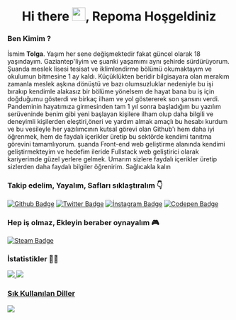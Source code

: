 <h1 align="center"> Hi there <img src="https://raw.githubusercontent.com/MartinHeinz/MartinHeinz/master/wave.gif" width="30px">, Repoma Hoşgeldiniz </h1>

<h3>Ben Kimim ?</h3>

<p>İsmim <b>Tolga</b>. Yaşım her sene değişmektedir fakat güncel olarak 18 yaşındayım. Gaziantep'liyim ve şuanki yaşamımı aynı şehirde sürdürüyorum. Şuanda meslek lisesi tesisat ve iklimlendirme bölümü okumaktayım ve okulumun bitmesine 1 ay kaldı. Küçüklükten beridir bilgisayara olan merakım zamanla meslek aşkına dönüştü ve bazı olumsuzluklar nedeniyle bu işi bırakıp kendimle alakasız bir bölüme yönelsem de hayat bana bu iş için doğduğumu gösterdi ve birkaç ilham ve yol göstererek son şansını verdi. Pandeminin hayatımıza girmesinden tam 1 yıl sonra başladığım bu yazılım serüveninde benim gibi yeni başlayan kişilere ilham olup daha bilgili ve deneyimli kişilerden eleştiri,öneri ve yardım almak amaçlı bu hesabı kurdum ve bu vesileyle her yazılımcının kutsal görevi olan Github'ı hem daha iyi öğrenmek, hem de faydalı içerikler üretip bu sektörde kendimi tanıtma görevini tamamlıyorum. şuanda Front-end web geliştirme alanında kendimi geliştirmekteyim ve hedefim ileride Fullstack web geliştirici olarak kariyerimde güzel yerlere gelmek. Umarım sizlere faydalı içerikler üretip sizlerden daha faydalı bilgiler öğrenirim. Sağlıcakla kalın </p>

<h3>Takip edelim, Yayalım, Safları sıklaştıralım 👇</h3>

[![Github Badge](https://img.shields.io/badge/GitHub-100000?style=for-the-badge&logo=github&logoColor=white)](https://github.com/TolgaWebDeveloper) 
[![Twitter Badge](https://img.shields.io/badge/Twitter-1DA1F2?style=for-the-badge&logo=twitter&logoColor=white)](https://twitter.com/SonWebDeveloper)
[![İnstagram Badge](https://img.shields.io/badge/Instagram-E4405F?style=for-the-badge&logo=instagram&logoColor=white)](https://www.instagram.com/ideepwound/)
[![Codepen Badge](https://img.shields.io/badge/Codepen-000000?style=for-the-badge&logo=codepen&logoColor=white)](https://codepen.io/tolgawebdeveloper)

<h3>Hep iş olmaz, Ekleyin beraber oynayalım 🎮</h3> 

[![Steam 
Badge](https://img.shields.io/badge/Steam-000000?style=for-the-badge&logo=steam&logoColor=white)](https://steamcommunity.com/profiles/76561199031551176/) 

<h3>İstatistikler 🧑‍💻</h3>
<p>
  <img src="https://github-readme-streak-stats.herokuapp.com?user=TolgaWebDeveloper&theme=vue-dark&hide_border=true&date_format=M%20j%5B%2C%20Y%5D"><a href="https://git.io/streak-stats"</a></img>
  <img src="https://github-readme-stats.vercel.app/api?username=TolgaWebDeveloper">
</p>

<h3>Sık Kullanılan Diller</h3>

<img src="https://github-readme-stats.vercel.app/api/top-langs/?username=TolgaWebDeveloper">
